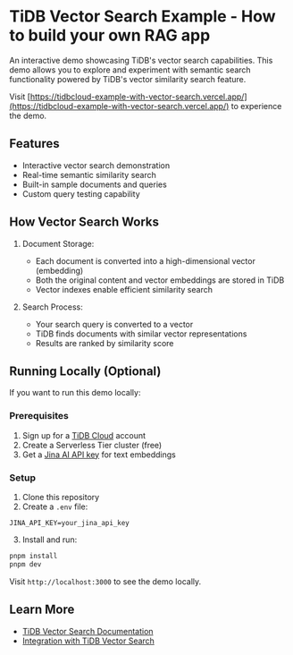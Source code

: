 # TiDB Vector Search Example - How to build your own RAG app

An interactive demo showcasing TiDB's vector search capabilities. This demo allows you to explore and experiment with semantic search functionality powered by TiDB's vector similarity search feature.

Visit [https://tidbcloud-example-with-vector-search.vercel.app/](https://tidbcloud-example-with-vector-search.vercel.app/) to experience the demo.

## Features

- Interactive vector search demonstration
- Real-time semantic similarity search
- Built-in sample documents and queries
- Custom query testing capability

## How Vector Search Works

1. Document Storage:
   - Each document is converted into a high-dimensional vector (embedding)
   - Both the original content and vector embeddings are stored in TiDB
   - Vector indexes enable efficient similarity search

2. Search Process:
   - Your search query is converted to a vector
   - TiDB finds documents with similar vector representations
   - Results are ranked by similarity score

## Running Locally (Optional)

If you want to run this demo locally:

### Prerequisites

1. Sign up for a [TiDB Cloud](https://tidbcloud.com/) account
2. Create a Serverless Tier cluster (free)
3. Get a [Jina AI API key](https://jina.ai/) for text embeddings

### Setup

1. Clone this repository
2. Create a `.env` file:
```env
JINA_API_KEY=your_jina_api_key
```
3. Install and run:
```bash
pnpm install
pnpm dev
```

Visit `http://localhost:3000` to see the demo locally.

## Learn More

- [TiDB Vector Search Documentation](https://docs.pingcap.com/tidbcloud/vector-search-overview)
- [Integration with TiDB Vector Search](https://docs.pingcap.com/tidbcloud/vector-search-integration-overview)
